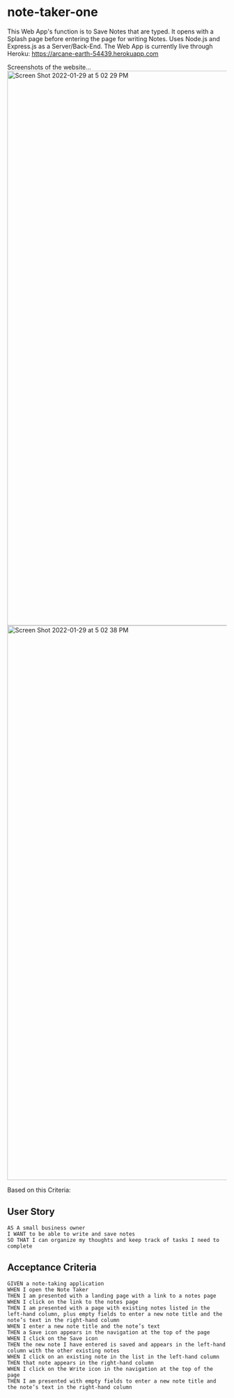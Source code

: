 # note-taker-one

This Web App's function is to Save Notes that are typed. It opens with a Splash page before entering the page for writing Notes. Uses Node.js and Express.js as a Server/Back-End. The Web App is currently live through Heroku: https://arcane-earth-54439.herokuapp.com

Screenshots of the website...
<img width="1274" alt="Screen Shot 2022-01-29 at 5 02 29 PM" src="https://user-images.githubusercontent.com/96030343/151682831-2a6f7334-e102-4b6b-8841-4ed2519ca75a.png">
<img width="1274" alt="Screen Shot 2022-01-29 at 5 02 38 PM" src="https://user-images.githubusercontent.com/96030343/151682833-805a27e1-a47a-4e3a-922c-9a1a8d6d81c6.png">


Based on this Criteria:

## User Story

```
AS A small business owner
I WANT to be able to write and save notes
SO THAT I can organize my thoughts and keep track of tasks I need to complete
```


## Acceptance Criteria

```
GIVEN a note-taking application
WHEN I open the Note Taker
THEN I am presented with a landing page with a link to a notes page
WHEN I click on the link to the notes page
THEN I am presented with a page with existing notes listed in the left-hand column, plus empty fields to enter a new note title and the note’s text in the right-hand column
WHEN I enter a new note title and the note’s text
THEN a Save icon appears in the navigation at the top of the page
WHEN I click on the Save icon
THEN the new note I have entered is saved and appears in the left-hand column with the other existing notes
WHEN I click on an existing note in the list in the left-hand column
THEN that note appears in the right-hand column
WHEN I click on the Write icon in the navigation at the top of the page
THEN I am presented with empty fields to enter a new note title and the note’s text in the right-hand column
```
